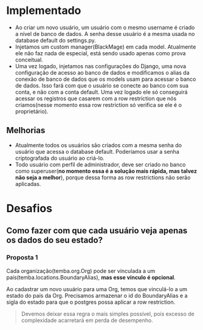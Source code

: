 # Implementado
* Ao criar um novo usuário, um usuário com o mesmo username é criado a nível de
banco de dados. A senha desse usuário é a mesma usada no database default do
settings.py.
* Injetamos um custom manager(BlackMage) em cada model. Atualmente ele não faz
nada de especial, está sendo usado apenas como prova conceitual.
* Uma vez logado, injetamos nas configurações do Django, uma nova configuração
de acesso ao banco de dados e modificamos o alias da conexão de banco de dados
que os models usam para acessar o banco de dados. Isso fará com que o usuário
se conecte ao banco com sua conta, e não com a conta default. Uma vez logado
ele só conseguirá acessar os registros que casarem com a row restriction que nós
criamos(nesse momento essa row restriction só verifica se ele é o proprietário).

## Melhorias
* Atualmente todos os usuários são criados com a mesma senha do usuário que
acessa o database default. Poderíamos usar a senha criptografada do usuário
ao criá-lo.
* Todo usuário com perfil de administrador, deve ser criado no banco como
superuser(**no momento essa é a solução mais rápida, mas talvez não seja
a melhor**), porque dessa forma as row restrictions não serão aplicadas.

# Desafios
## Como fazer com que cada usuário veja apenas os dados do seu estado?
### Proposta 1
Cada organização(temba.org.Org) pode ser vinculada a um país(temba.locations.BoundaryAlias),
**mas esse vínculo é opcional**.

Ao cadastrar um novo usuário para uma Org, temos que vinculá-lo a um estado do país da Org.
Precisamos armazenar o id do BoundaryAlias e a sigla do estado para que o postgres possa aplicar
a row restriction.

> Devemos deixar essa regra o mais simples possível, pois excesso de complexidade acarretará em
  perda de desempenho. 
